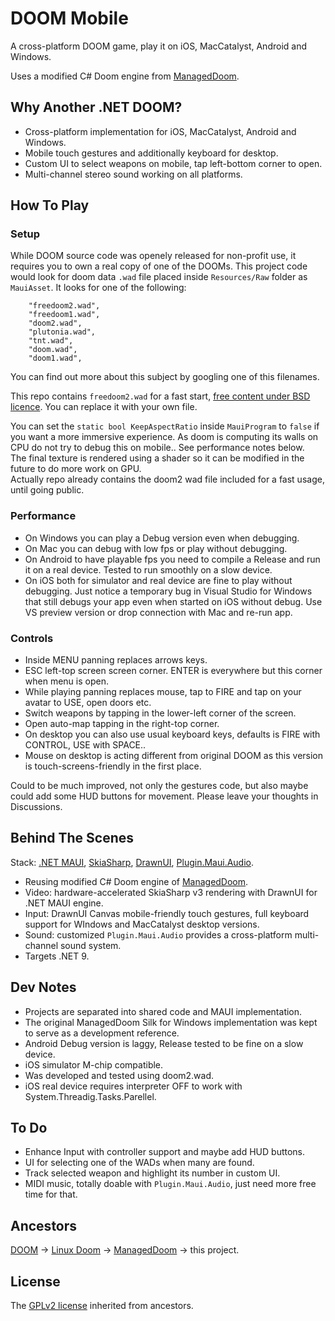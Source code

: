 # DOOM Mobile

A cross-platform DOOM game, play it on iOS, MacCatalyst, Android and Windows.

Uses a modified C# Doom engine from [ManagedDoom](https://github.com/sinshu/managed-doom).


## Why Another .NET DOOM?

* Cross-platform implementation for iOS, MacCatalyst, Android and Windows. 
* Mobile touch gestures and additionally keyboard for desktop.
* Custom UI to select weapons on mobile, tap left-bottom corner to open.
* Multi-channel stereo sound working on all platforms.

## How To Play

### Setup

While DOOM source code was openely released for non-profit use, it requires you to own a real copy of one of the DOOMs. 
This project code would look for doom data `.wad` file placed inside `Resources/Raw` folder as `MauiAsset`. It looks for one of the following:
```
    "freedoom2.wad",
    "freedoom1.wad",
    "doom2.wad",
    "plutonia.wad",
    "tnt.wad",
    "doom.wad",
    "doom1.wad",
```
You can find out more about this subject by googling one of this filenames.

This repo contains `freedoom2.wad` for a fast start, [free content under BSD licence](https://freedoom.github.io/). You can replace it with your own file.

You can set the `static bool KeepAspectRatio` inside `MauiProgram` to `false` if you want a more immersive experience.
As doom is computing its walls on CPU do not try to debug this on mobile.. See performance notes below.  
The final texture is rendered using a shader so it can be modified in the future to do more work on GPU.  
Actually repo already contains the doom2 wad file included for a fast usage, until going public.

### Performance

* On Windows you can play a Debug version even when debugging.
* On Mac you can debug with low fps or play without debugging.
* On Android to have playable fps you need to compile a Release and run it on a real device. Tested to run smoothly on a slow device.
* On iOS both for simulator and real device are fine to play without debugging. Just notice a temporary bug in Visual Studio for Windows that still debugs your app even when started on iOS without debug. Use VS preview version or drop connection with Mac and re-run app.

### Controls

* Inside MENU panning replaces arrows keys.
* ESC left-top screen screen corner. ENTER is everywhere but this corner when menu is open.
* While playing panning replaces mouse, tap to FIRE and tap on your avatar to USE, open doors etc. 
* Switch weapons by tapping in the lower-left corner of the screen.
* Open auto-map tapping in the right-top corner.
* On desktop you can also use usual keyboard keys, defaults is FIRE with CONTROL, USE with SPACE..
* Mouse on desktop is acting different from original DOOM as this version is touch-screens-friendly in the first place.

Could to be much improved, not only the gestures code, but also maybe could add some HUD buttons for movement. Please leave your thoughts in Discussions.

## Behind The Scenes

Stack: [.NET MAUI](https://dotnet.microsoft.com/en-us/apps/maui), [SkiaSharp](https://github.com/mono/SkiaSharp), [DrawnUI](https://github.com/taublast/DrawnUi.Maui), [Plugin.Maui.Audio](https://github.com/jfversluis/Plugin.Maui.Audio).

* Reusing modified C# Doom engine of [ManagedDoom](https://github.com/sinshu/managed-doom).
* Video: hardware-accelerated SkiaSharp v3 rendering with DrawnUI for .NET MAUI engine.
* Input: DrawnUI Canvas mobile-friendly touch gestures, full keyboard support for WIndows and MacCatalyst desktop versions.
* Sound: customized `Plugin.Maui.Audio` provides a cross-platform multi-channel sound system.
* Targets .NET 9.

## Dev Notes

* Projects are separated into shared code and MAUI implementation.
* The original ManagedDoom Silk for Windows implementation was kept to serve as a development reference.
* Android Debug version is laggy, Release tested to be fine on a slow device.
* iOS simulator M-chip compatible.
* Was developed and tested using doom2.wad.
* iOS real device requires interpreter OFF to work with System.Threadig.Tasks.Parellel.

## To Do

* Enhance Input with controller support and maybe add HUD buttons.
* UI for selecting one of the WADs when many are found.
* Track selected weapon and highlight its number in custom UI.
* MIDI music, totally doable with `Plugin.Maui.Audio`, just need more free time for that.

## Ancestors

[DOOM](https://github.com/id-Software/DOOM) -> [Linux Doom](https://github.com/id-Software/DOOM) -> [ManagedDoom](https://github.com/sinshu/managed-doom) -> this project.

 ## License

The [GPLv2 license](LICENSE.txt) inherited from ancestors.
